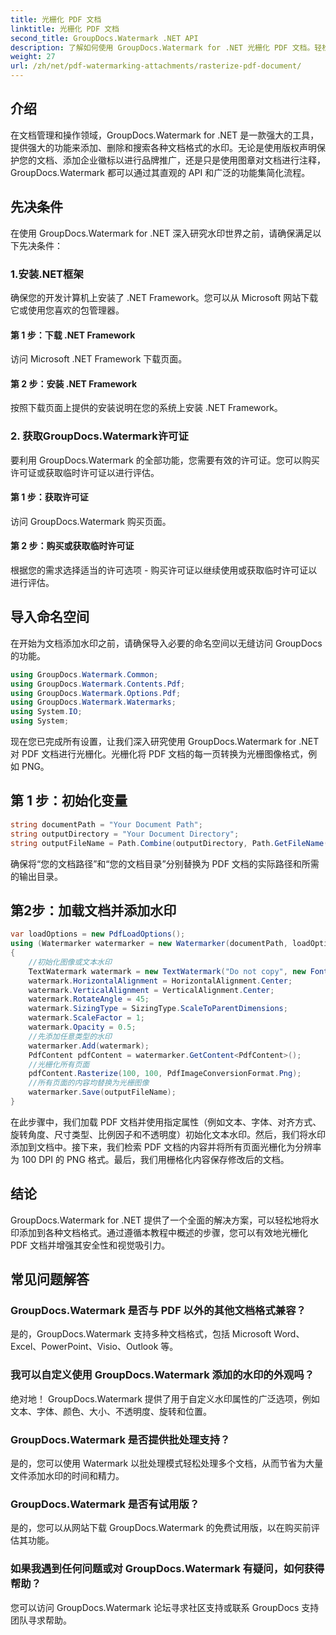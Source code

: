```yaml
---
title: 光栅化 PDF 文档
linktitle: 光栅化 PDF 文档
second_title: GroupDocs.Watermark .NET API
description: 了解如何使用 GroupDocs.Watermark for .NET 光栅化 PDF 文档。轻松增强文档安全性和视觉吸引力。
weight: 27
url: /zh/net/pdf-watermarking-attachments/rasterize-pdf-document/
---
```

## 介绍
在文档管理和操作领域，GroupDocs.Watermark for .NET 是一款强大的工具，提供强大的功能来添加、删除和搜索各种文档格式的水印。无论是使用版权声明保护您的文档、添加企业徽标以进行品牌推广，还是只是使用图章对文档进行注释，GroupDocs.Watermark 都可以通过其直观的 API 和广泛的功能集简化流程。
## 先决条件
在使用 GroupDocs.Watermark for .NET 深入研究水印世界之前，请确保满足以下先决条件：
### 1.安装.NET框架
确保您的开发计算机上安装了 .NET Framework。您可以从 Microsoft 网站下载它或使用您喜欢的包管理器。
#### 第 1 步：下载 .NET Framework
访问 Microsoft .NET Framework 下载页面。
#### 第 2 步：安装 .NET Framework
按照下载页面上提供的安装说明在您的系统上安装 .NET Framework。
### 2. 获取GroupDocs.Watermark许可证
要利用 GroupDocs.Watermark 的全部功能，您需要有效的许可证。您可以购买许可证或获取临时许可证以进行评估。
#### 第 1 步：获取许可证
访问 GroupDocs.Watermark 购买页面。
#### 第 2 步：购买或获取临时许可证
根据您的需求选择适当的许可选项 - 购买许可证以继续使用或获取临时许可证以进行评估。

## 导入命名空间
在开始为文档添加水印之前，请确保导入必要的命名空间以无缝访问 GroupDocs 的功能。
```csharp
using GroupDocs.Watermark.Common;
using GroupDocs.Watermark.Contents.Pdf;
using GroupDocs.Watermark.Options.Pdf;
using GroupDocs.Watermark.Watermarks;
using System.IO;
using System;
```

现在您已完成所有设置，让我们深入研究使用 GroupDocs.Watermark for .NET 对 PDF 文档进行光栅化。光栅化将 PDF 文档的每一页转换为光栅图像格式，例如 PNG。
## 第 1 步：初始化变量
```csharp
string documentPath = "Your Document Path";
string outputDirectory = "Your Document Directory";
string outputFileName = Path.Combine(outputDirectory, Path.GetFileName(documentPath));
```
确保将“您的文档路径”和“您的文档目录”分别替换为 PDF 文档的实际路径和所需的输出目录。
## 第2步：加载文档并添加水印
```csharp
var loadOptions = new PdfLoadOptions();
using (Watermarker watermarker = new Watermarker(documentPath, loadOptions))
{
    //初始化图像或文本水印
    TextWatermark watermark = new TextWatermark("Do not copy", new Font("Arial", 8));
    watermark.HorizontalAlignment = HorizontalAlignment.Center;
    watermark.VerticalAlignment = VerticalAlignment.Center;
    watermark.RotateAngle = 45;
    watermark.SizingType = SizingType.ScaleToParentDimensions;
    watermark.ScaleFactor = 1;
    watermark.Opacity = 0.5;
    //先添加任意类型的水印
    watermarker.Add(watermark);
    PdfContent pdfContent = watermarker.GetContent<PdfContent>();
    //光栅化所有页面
    pdfContent.Rasterize(100, 100, PdfImageConversionFormat.Png);
    //所有页面的内容均替换为光栅图像
    watermarker.Save(outputFileName);
}
```
在此步骤中，我们加载 PDF 文档并使用指定属性（例如文本、字体、对齐方式、旋转角度、尺寸类型、比例因子和不透明度）初始化文本水印。然后，我们将水印添加到文档中。接下来，我们检索 PDF 文档的内容并将所有页面光栅化为分辨率为 100 DPI 的 PNG 格式。最后，我们用栅格化内容保存修改后的文档。

## 结论
GroupDocs.Watermark for .NET 提供了一个全面的解决方案，可以轻松地将水印添加到各种文档格式。通过遵循本教程中概述的步骤，您可以有效地光栅化 PDF 文档并增强其安全性和视觉吸引力。
## 常见问题解答
### GroupDocs.Watermark 是否与 PDF 以外的其他文档格式兼容？
是的，GroupDocs.Watermark 支持多种文档格式，包括 Microsoft Word、Excel、PowerPoint、Visio、Outlook 等。
### 我可以自定义使用 GroupDocs.Watermark 添加的水印的外观吗？
绝对地！ GroupDocs.Watermark 提供了用于自定义水印属性的广泛选项，例如文本、字体、颜色、大小、不透明度、旋转和位置。
### GroupDocs.Watermark 是否提供批处理支持？
是的，您可以使用 Watermark 以批处理模式轻松处理多个文档，从而节省为大量文件添加水印的时间和精力。
### GroupDocs.Watermark 是否有试用版？
是的，您可以从网站下载 GroupDocs.Watermark 的免费试用版，以在购买前评估其功能。
### 如果我遇到任何问题或对 GroupDocs.Watermark 有疑问，如何获得帮助？
您可以访问 GroupDocs.Watermark 论坛寻求社区支持或联系 GroupDocs 支持团队寻求帮助。